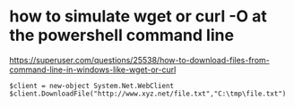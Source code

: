 # how to simulate wget or curl -O at the powershell command line

https://superuser.com/questions/25538/how-to-download-files-from-command-line-in-windows-like-wget-or-curl

```
$client = new-object System.Net.WebClient
$client.DownloadFile("http://www.xyz.net/file.txt","C:\tmp\file.txt")
```
